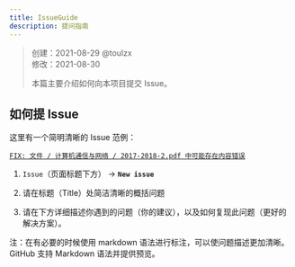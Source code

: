 ```yaml
---
title: IssueGuide
description: 提问指南
---
```


> 创建：2021-08-29 @toulzx  
> 修改：2021-08-30  
>
> 本篇主要介绍如何向本项目提交 Issue。

## 如何提 Issue

这里有一个简明清晰的 Issue 范例：

[`FIX: 文件 / 计算机通信与网络 / 2017-2018-2.pdf 中可能存在内容错误`](https://github.com/NJUPTFreeExams/NJUPT-CS-Free-Exams/issues/20)

1. `Issue`（页面标题下方） -> **`New issue`**

2. 请在标题（Title）处简洁清晰的概括问题

3. 请在下方详细描述你遇到的问题（你的建议），以及如何复现此问题（更好的解决方案）。

注：在有必要的时候使用 markdown 语法进行标注，可以使问题描述更加清晰。GitHub 支持 Markdown 语法并提供预览。